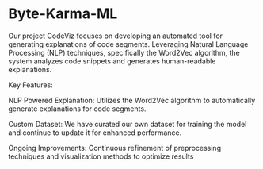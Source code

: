 # Byte-Karma-ML

Our project CodeViz focuses on developing an automated tool for generating explanations of code segments. Leveraging Natural Language Processing (NLP) techniques, specifically the Word2Vec algorithm, the system analyzes code snippets and generates human-readable explanations.

Key Features:

NLP Powered Explanation: Utilizes the Word2Vec algorithm to automatically generate explanations for code segments.

Custom Dataset: We have curated our own dataset for training the model and continue to update it for enhanced performance.

Ongoing Improvements: Continuous refinement of preprocessing techniques and visualization methods to optimize results

